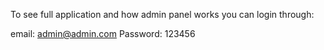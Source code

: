 To see full application and how admin panel works you can login through:

email: admin@admin.com
Password: 123456
